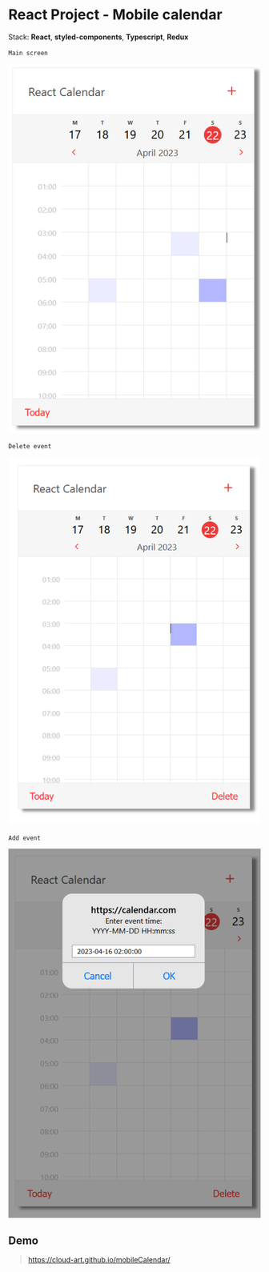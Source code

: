 # React Project - Mobile calendar

Stack: **React**, **styled-components**, **Typescript**, **Redux**

`Main screen`

![Screenshot](public/img/main.png)

`Delete event`

![Screenshot](public/img/delete.png)

`Add event`

![Screenshot](public/img/add.png)

Demo
-
> https://cloud-art.github.io/mobileCalendar/